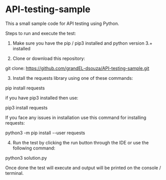 # API-testing-sample
This a small sample code for API testing using Python.


Steps to run and execute the test:

1. Make sure you have the pip / pip3 installed and python version 3.+ installed  

2. Clone or download this repository:

git clone: https://github.com/grandEL-dsouza/API-testing-sample.git 


3. Install the requests library using one of these commands:

pip install requests

if you have pip3 installed then use:

pip3 install requests

If you face any issues in installation use this command for installing requests:

python3 -m pip install --user requests


4.  Run the test by clicking the run button through the IDE or use the following command:
   
python3 solution.py

Once done the test will execute and output will be printed on the console / terminal.
